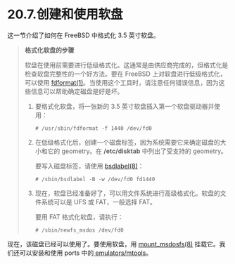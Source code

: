 # 20.7.创建和使用软盘

这一节介绍了如何在 FreeBSD 中格式化 3.5 英寸软盘。

> **格式化软盘的步骤**
>
> 软盘在使用前需要进行低级格式化。这通常是由供应商完成的，但格式化是检查软盘完整性的一个好方法。要在 FreeBSD 上对软盘进行低级格式化，可以使用 [fdformat(1)](https://www.freebsd.org/cgi/man.cgi?query=fdformat&sektion=1&format=html)。当使用这个工具时，请注意任何错误信息，因为这些信息可以帮助确定磁盘是好是坏。
>
> 1. 要格式化软盘，将一张新的 3.5 英寸软盘插入第一个软盘驱动器并使用：
>
>    ```shell
>    # /usr/sbin/fdformat -f 1440 /dev/fd0
>    ```
>
> 2. 在低级格式化后，创建一个磁盘标签，因为系统需要它来确定磁盘的大小和它的 geometry。在 **/etc/disktab** 中列出了受支持的 geometry。
>
>    要写入磁盘标签，请使用 [bsdlabel(8)](https://www.freebsd.org/cgi/man.cgi?query=bsdlabel&sektion=8&format=html)：
>
>    ```shell
>    # /sbin/bsdlabel -B -w /dev/fd0 fd1440
>    ```
>
> 3. 现在，软盘已经准备好了，可以用文件系统进行高级格式化。软盘的文件系统可以是 UFS 或 FAT，一般选择 FAT。
>
>    要用 FAT 格式化软盘，请执行：
>
>    ```shell
>    # /sbin/newfs_msdos /dev/fd0
>    ```

现在，该磁盘已经可以使用了。要使用软盘，用 [mount_msdosfs(8)](https://www.freebsd.org/cgi/man.cgi?query=mount_msdosfs&sektion=8&format=html) 挂载它。我们还可以安装和使用 ports 中的[ emulators/mtools](https://cgit.freebsd.org/ports/tree/emulators/mtools/pkg-descr)。
